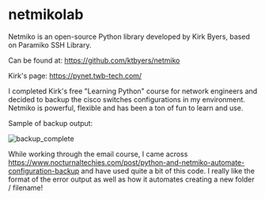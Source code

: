 # netmikolab
Netmiko is an open-source Python library developed by Kirk Byers, based on Paramiko SSH Library.

Can be found at: https://github.com/ktbyers/netmiko

Kirk's page: https://pynet.twb-tech.com/

I completed Kirk's free "Learning Python" course for network engineers and decided to backup the cisco switches configurations in my environment. Netmiko is powerful, flexible and has been a ton of fun to learn and use.

Sample of backup output:

![backup_complete](https://user-images.githubusercontent.com/94633515/162039144-8e9f6909-b30d-4e6c-96be-adb1025bd7af.jpg)

While working through the email course, I came across https://www.nocturnaltechies.com/post/python-and-netmiko-automate-configuration-backup and have used quite a bit of this code. I really like the format of the error output as well as how it automates creating a new folder / filename!

